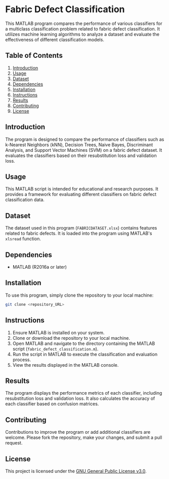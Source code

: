 # Fabric Defect Classification

This MATLAB program compares the performance of various classifiers for a multiclass classification problem related to fabric defect classification. It utilizes machine learning algorithms to analyze a dataset and evaluate the effectiveness of different classification models.

## Table of Contents
1. [Introduction](#introduction)
2. [Usage](#usage)
3. [Dataset](#dataset)
4. [Dependencies](#dependencies)
5. [Installation](#installation)
6. [Instructions](#instructions)
7. [Results](#results)
8. [Contributing](#contributing)
9. [License](#license)

## Introduction
The program is designed to compare the performance of classifiers such as k-Nearest Neighbors (kNN), Decision Trees, Naive Bayes, Discriminant Analysis, and Support Vector Machines (SVM) on a fabric defect dataset. It evaluates the classifiers based on their resubstitution loss and validation loss.

## Usage
This MATLAB script is intended for educational and research purposes. It provides a framework for evaluating different classifiers on fabric defect classification data.

## Dataset
The dataset used in this program (`FABRICDATASET.xlsx`) contains features related to fabric defects. It is loaded into the program using MATLAB's `xlsread` function.

## Dependencies
- MATLAB (R2016a or later)

## Installation
To use this program, simply clone the repository to your local machine:

```bash
git clone <repository_URL>
```

## Instructions
1. Ensure MATLAB is installed on your system.
2. Clone or download the repository to your local machine.
3. Open MATLAB and navigate to the directory containing the MATLAB script (`fabric_defect_classification.m`).
4. Run the script in MATLAB to execute the classification and evaluation process.
5. View the results displayed in the MATLAB console.

## Results
The program displays the performance metrics of each classifier, including resubstitution loss and validation loss. It also calculates the accuracy of each classifier based on confusion matrices.

## Contributing
Contributions to improve the program or add additional classifiers are welcome. Please fork the repository, make your changes, and submit a pull request.

## License
This project is licensed under the [GNU General Public License v3.0](LICENSE).

